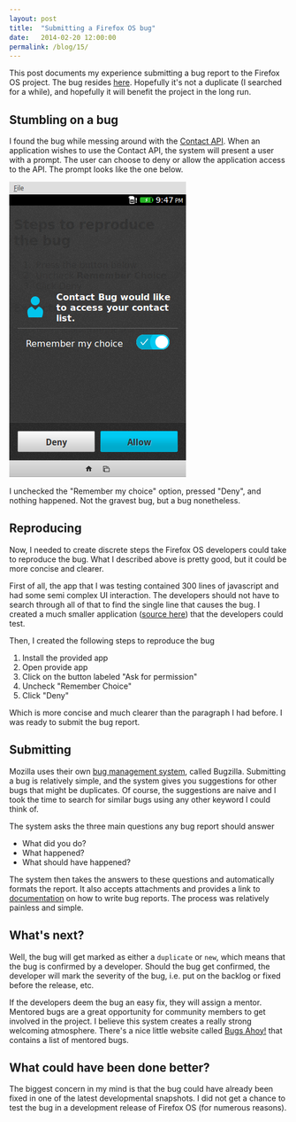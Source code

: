 ```yaml
---
layout: post
title:  "Submitting a Firefox OS bug"
date:   2014-02-20 12:00:00
permalink: /blog/15/
---
```


This post documents my experience submitting a bug report to the Firefox OS project. The bug resides [here](https://bugzilla.mozilla.org/show_bug.cgi?id=975241). Hopefully it's not a duplicate (I searched for a while), and hopefully it will benefit the project in the long run.

## Stumbling on a bug

I found the bug while messing around with the [Contact API](https://developer.mozilla.org/en-US/docs/WebAPI/Contacts). When an application wishes to use the Contact API, the system will present a user with a prompt. The user can choose to deny or allow the application access to the API. The prompt looks like the one below.

![A prompt with the options "deny" or "allow"](/img/posts/15/prompt.png)

I unchecked the "Remember my choice" option, pressed "Deny", and nothing happened. Not the gravest bug, but a bug nonetheless.

## Reproducing

Now, I needed to create discrete steps the Firefox OS developers could take to reproduce the bug. What I described above is pretty good, but it could be more concise and clearer.

First of all, the app that I was testing contained 300 lines of javascript and had some semi complex UI interaction. The developers should not have to search through all of that to find the single line that causes the bug. I created a much smaller application ([source here](https://github.com/NakedFerret/NakedFerret.github.io/tree/master/demos/13)) that the developers could test. 

Then, I created the following steps to reproduce the bug

1. Install the provided app
2. Open provide app
3. Click on the button labeled "Ask for permission"
4. Uncheck "Remember Choice"
5. Click "Deny"

Which is more concise and much clearer than the paragraph I had before. I was ready to submit the bug report. 

## Submitting

Mozilla uses their own [bug management system](https://bugzilla.mozilla.org/), called Bugzilla. Submitting a bug is relatively simple, and the system gives you suggestions for other bugs that might be duplicates. Of course, the suggestions are naive and I took the time to search for similar bugs using any other keyword I could think of.

The system asks the three main questions any bug report should answer

* What did you do?
* What happened?
* What should have happened?

The system then takes the answers to these questions and automatically formats the report. It also accepts attachments and provides a link to [documentation](https://developer.mozilla.org/en-US/docs/Mozilla/QA/Bug_writing_guidelines) on how to write bug reports. The process was relatively painless and simple.

## What's next?

Well, the bug will get marked as either a `duplicate` or `new`, which means that the bug is confirmed by a developer. Should the bug get confirmed, the developer will mark the severity of the bug, i.e. put on the backlog or fixed before the release, etc.

If the developers deem the bug an easy fix, they will assign a mentor. Mentored bugs are a great opportunity for community members to get involved in the project. I believe this system creates a really strong welcoming atmosphere. There's a nice little website called [Bugs Ahoy!](http://www.joshmatthews.net/bugsahoy/) that contains a list of mentored bugs.

## What could have been done better?

The biggest concern in my mind is that the bug could have already been fixed in one of the latest developmental snapshots. I did not get a chance to test the bug in a development release of Firefox OS (for numerous reasons). 


